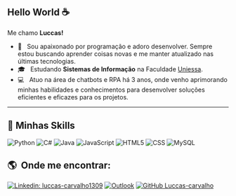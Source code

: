 ## Hello World ☕

Me chamo <strong>Luccas!</strong>

- 🎯 &nbsp; Sou apaixonado por programação e adoro desenvolver. Sempre estou buscando aprender coisas novas e me manter atualizado nas últimas tecnologias. 
- 🎓 &nbsp; Estudando **Sistemas de Informação** na Faculdade <a href="https://uniessa.com.br/">Uniessa</a>.
- 💻 &nbsp; Atuo na área de chatbots e RPA há 3 anos, onde venho aprimorando minhas habilidades e conhecimentos para desenvolver soluções eficientes e eficazes para os projetos.

---

## 🚀 Minhas Skills
  
  ![Python](https://img.shields.io/badge/-Python-333333?style=flat&logo=Python&logoColor=007396)
  ![C#](https://img.shields.io/badge/-csharp-333333?style=flat&logo=csharp&logoColor=007396)
  ![Java](https://img.shields.io/badge/-Java-333333?style=flat&logo=Java&logoColor=007396)
  ![JavaScript](https://img.shields.io/badge/-JavaScript-333333?style=flat&logo=javascript)
  ![HTML5](https://img.shields.io/badge/-HTML5-333333?style=flat&logo=HTML5)
  ![CSS](https://img.shields.io/badge/-CSS-333333?style=flat&logo=CSS3&logoColor=1572B6)
  ![MySQL](https://img.shields.io/badge/-MySQL-333333?style=flat&logo=mysql)

<!--
## ⭐ Informações sobre minha conta GitHub
![GitHub Stats](https://github-readme-stats.vercel.app/api?username=Luccas-carvalho&show_icons=true)
-->

## :earth_americas: &nbsp;Onde me encontrar:

[![Linkedin: luccas-carvalho1309](https://img.shields.io/badge/-luccascarvalho1309-blue?style=flat-square&logo=Linkedin&logoColor=white&link=https://www.linkedin.com/in/luccas-carvalho1309/)](https://www.linkedin.com/in/luccas-carvalho1309/)
[![Outlook](https://img.shields.io/badge/luccascarvalhonobre@hotmail.com-006bed?style=flat-square&logo=microsoft-outlook&logoColor=white&link=mailto:luccascarvalhonobre@hotmail.com)](mailto:luccascarvalhonobre@hotmail.com)
[![GitHub Luccas-carvalho]( https://img.shields.io/github/followers/Luccas-carvalho?label=follow&style=social)](https://github.com/Luccas-carvalho)
